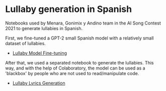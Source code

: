 # Lullaby generation in Spanish
Notebooks used by Menara, Gonimix y Andino team in the AI Song Contest 2021 to generate lullabies in Spanish.

First, we fine-tuned a GPT-2 small Spanish model with a relatively small dataset of lullabies.
- [Lullaby Model Fine-tuning](https://colab.research.google.com/drive/1OzaP7oRdXuvf7DheSiE-4NBipc8X4TlJ?usp=sharing) 

After that, we used a separated notebook to generate the lullabies. This way, and with the help of Colaboratory, the model can be used as a 'blackbox' by people who are not used to read/manipulate code.
- [Lullaby Lyrics Generation](https://colab.research.google.com/drive/1hhUn6yE_FYYczgtrDNRM-dRLGAI2BCem?usp=sharing)
